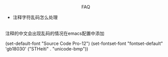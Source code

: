 <center>
FAQ
</center>

* 注释字符乱码怎么处理
<br/>
注释的中文会出现乱码的情况在emacs配置中添加
<br/>

(set-default-font "Source Code Pro-12")
(set-fontset-font "fontset-default" 'gb18030' ("STHeiti" . "unicode-bmp"))
